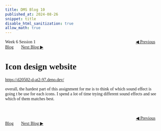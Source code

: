 ```yaml
---
title: DMS Blog 10
published_at: 2024-08-26
snippet: title
disable_html_sanitization: true
allow_math: true
---
```

<font face="Times New Roman">
Week 6 Session 1
<a href="https://d20502-d-dms1-blog-38.deno.dev/ninth-blog-post" class="button" style="margin-left:23em">◀︎ Previous Blog</a>&nbsp;&nbsp;&nbsp;&nbsp;&nbsp;&nbsp;
<a href="https://d20502-d-dms1-blog-38.deno.dev/eleventh-blog-post" class="button">Next Blog ▶︎</a>


# Icon design website

https://d20502-d-at2-97.deno.dev/


overall, the hardest part of this assignment for me is to think of which sound effect is going t be use for each icons. I spend a lot of time trying different sound effects and see which of them matches best.

<br></br>
<a href="https://d20502-d-dms1-blog-38.deno.dev/ninth-blog-post" class="button" style="margin-left:30.35em">◀︎ Previous Blog</a>&nbsp;&nbsp;&nbsp;&nbsp;&nbsp;&nbsp;
<a href="https://d20502-d-dms1-blog-38.deno.dev/eleventh-blog-post" class="button">Next Blog ▶︎</a>
</font>